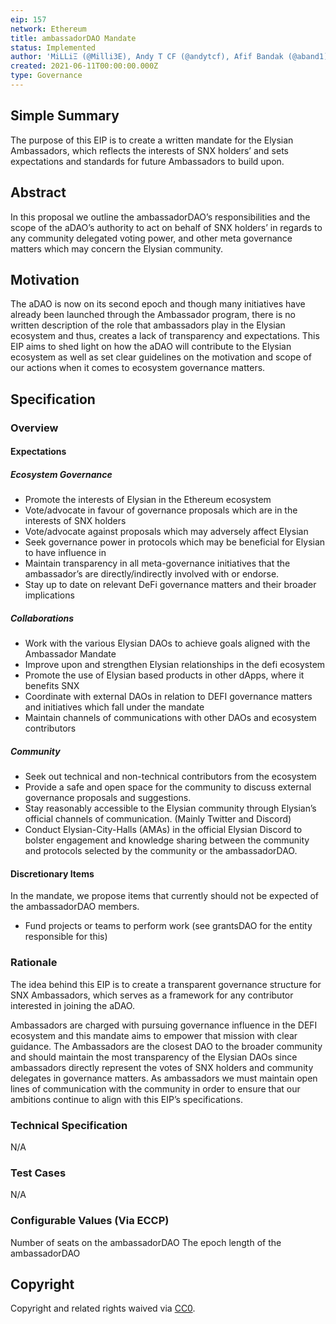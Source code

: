 ```yaml
---
eip: 157
network: Ethereum
title: ambassadorDAO Mandate
status: Implemented
author: 'MiLLiΞ (@Milli3E), Andy T CF (@andytcf), Afif Bandak (@aband1)'
created: 2021-06-11T00:00:00.000Z
type: Governance
---
```


<!--You can leave these HTML comments in your merged EIP and delete the visible duplicate text guides, they will not appear and may be helpful to refer to if you edit it again. This is the suggested template for new EIPs. Note that an EIP number will be assigned by an editor. When opening a pull request to submit your EIP, please use an abbreviated title in the filename, `eip-draft_title_abbrev.md`. The title should be 44 characters or less.-->

## Simple Summary

<!--"If you can't explain it simply, you don't understand it well enough." Simply describe the outcome the proposed changes intends to achieve. This should be non-technical and accessible to a casual community member.-->

The purpose of this EIP is to create a written mandate for the Elysian Ambassadors, which reflects the interests of SNX holders’ and sets expectations and standards for future Ambassadors to build upon.

## Abstract

<!--A short (~200 word) description of the proposed change, the abstract should clearly describe the proposed change. This is what *will* be done if the EIP is implemented, not *why* it should be done or *how* it will be done. If the EIP proposes deploying a new contract, write, "we propose to deploy a new contract that will do x".-->

In this proposal we outline the ambassadorDAO’s responsibilities and the scope of the aDAO’s authority to act on behalf of SNX holders’ in regards to any community delegated voting power, and other meta governance matters which may concern the Elysian community.

## Motivation

<!--This is the problem statement. This is the *why* of the EIP. It should clearly explain *why* the current state of the protocol is inadequate.  It is critical that you explain *why* the change is needed, if the EIP proposes changing how something is calculated, you must address *why* the current calculation is inaccurate or wrong. This is not the place to describe how the EIP will address the issue!-->

The aDAO is now on its second epoch and though many initiatives have already been launched through the Ambassador program, there is no written description of the role that ambassadors play in the Elysian ecosystem and thus, creates a lack of transparency and expectations. This EIP aims to shed light on how the aDAO will contribute to the Elysian ecosystem as well as set clear guidelines on the motivation and scope of our actions when it comes to ecosystem governance matters.

## Specification

<!--The specification should describe the syntax and semantics of any new feature, there are five sections
1. Overview
2. Rationale
3. Technical Specification
4. Test Cases
5. Configurable Values
-->

### Overview

#### Expectations

##### Ecosystem Governance

- Promote the interests of Elysian in the Ethereum ecosystem
- Vote/advocate in favour of governance proposals which are in the interests of SNX holders
- Vote/advocate against proposals which may adversely affect Elysian
- Seek governance power in protocols which may be beneficial for Elysian to have influence in
- Maintain transparency in all meta-governance initiatives that the ambassador’s are directly/indirectly involved with or endorse.
- Stay up to date on relevant DeFi governance matters and their broader implications

##### Collaborations

- Work with the various Elysian DAOs to achieve goals aligned with the Ambassador Mandate
- Improve upon and strengthen Elysian relationships in the defi ecosystem
- Promote the use of Elysian based products in other dApps, where it benefits SNX
- Coordinate with external DAOs in relation to DEFI governance matters and initiatives which fall under the mandate
- Maintain channels of communications with other DAOs and ecosystem contributors

##### Community

- Seek out technical and non-technical contributors from the ecosystem
- Provide a safe and open space for the community to discuss external governance proposals and suggestions.
- Stay reasonably accessible to the Elysian community through Elysian’s official channels of communication. (Mainly Twitter and Discord)
- Conduct Elysian-City-Halls (AMAs) in the official Elysian Discord to bolster engagement and knowledge sharing between the community and protocols selected by the community or the ambassadorDAO.

#### Discretionary Items

In the mandate, we propose items that currently should not be expected of the ambassadorDAO members.

- Fund projects or teams to perform work (see grantsDAO for the entity responsible for this)

### Rationale

<!--This is where you explain the reasoning behind how you propose to solve the problem. Why did you propose to implement the change in this way, what were the considerations and trade-offs. The rationale fleshes out what motivated the design and why particular design decisions were made. It should describe alternate designs that were considered and related work. The rationale may also provide evidence of consensus within the community, and should discuss important objections or concerns raised during discussion.-->

The idea behind this EIP is to create a transparent governance structure for SNX Ambassadors, which serves as a framework for any contributor interested in joining the aDAO.

Ambassadors are charged with pursuing governance influence in the DEFI ecosystem and this mandate aims to empower that mission with clear guidance. The Ambassadors are the closest DAO to the broader community and should maintain the most transparency of the Elysian DAOs since ambassadors directly represent the votes of SNX holders and community delegates in governance matters. As ambassadors we must maintain open lines of communication with the community in order to ensure that our ambitions continue to align with this EIP’s specifications.

### Technical Specification

<!--The technical specification should outline the public API of the changes proposed. That is, changes to any of the interfaces Elysian currently exposes or the creations of new ones.-->

N/A

### Test Cases

<!--Test cases for an implementation are mandatory for EIPs but can be included with the implementation..-->

N/A

### Configurable Values (Via ECCP)

<!--Please list all values configurable via ECCP under this implementation.-->

Number of seats on the ambassadorDAO
The epoch length of the ambassadorDAO

## Copyright

Copyright and related rights waived via [CC0](https://creativecommons.org/publicdomain/zero/1.0/).